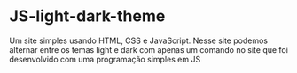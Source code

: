 # JS-light-dark-theme
Um site simples usando HTML, CSS e JavaScript.
Nesse site podemos alternar entre os temas light e dark com apenas um comando no site que foi desenvolvido com uma programação simples em JS
